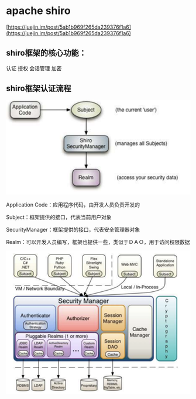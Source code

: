 # apache shiro

[https://juejin.im/post/5ab1b969f265da239376f1a6](https://juejin.im/post/5ab1b969f265da239376f1a6)

## shiro框架的核心功能： 

认证 授权 会话管理 加密

## shiro框架认证流程

![](../../../.gitbook/assets/image%20%28180%29.png)

Application Code：应用程序代码，由开发人员负责开发的 

Subject：框架提供的接口，代表当前用户对象 

SecurityManager：框架提供的接口，代表安全管理器对象

Realm：可以开发人员编写，框架也提供一些，类似于ＤＡＯ，用于访问权限数据

![](../../../.gitbook/assets/image%20%28103%29.png)

